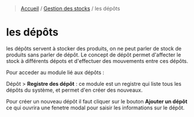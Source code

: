 > [Accueil](../index.md) / [Gestion des stocks](./index.md) / les dépôts

# les dépôts

les dépôts servent à stocker des produits, on ne peut parler de stock de produits sans parler de dépôt. Le concept de dépôt permet d'affecter le stock à différents dépots et d'effectuer des mouvements entre ces dépôts.

Pour acceder au module lié aux dépôts :

<div class = "bs-callout bs-callout-success">
  <p>Dépôt > <strong>Registre des dépôt</strong> : ce module est un registre qui liste tous les dépôts du système, et permet d'en créer des nouveaux.
  </p>
</div>

Pour créer un nouveau dépôt il faut cliquer sur le bouton **Ajouter un dépôt** ce qui ouvrira une fenetre modal pour saisir les informations sur le dépôt.
